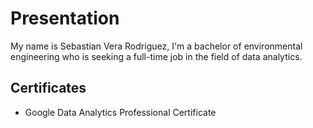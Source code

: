 # Presentation
My name is Sebastian Vera Rodriguez, I'm a bachelor of environmental engineering who is seeking a full-time job in the field of data analytics.

## Certificates
* Google Data Analytics Professional Certificate
